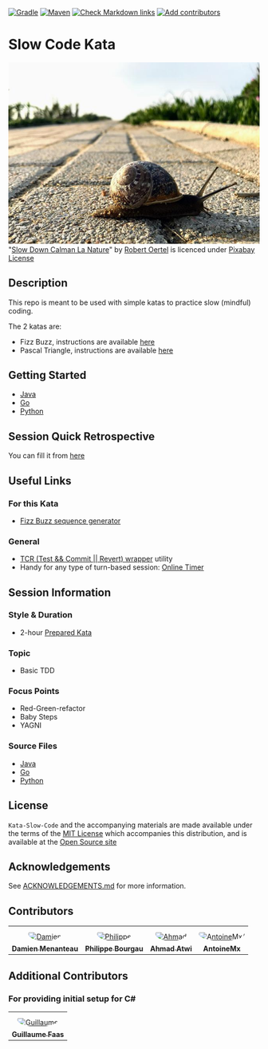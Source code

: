 [![Gradle](https://github.com/murex/Kata-Slow-Code/actions/workflows/gradle.yml/badge.svg)](https://github.com/murex/Kata-Slow-Code/actions/workflows/gradle.yml)
[![Maven](https://github.com/murex/Kata-Slow-Code/actions/workflows/maven.yml/badge.svg)](https://github.com/murex/Kata-Slow-Code/actions/workflows/maven.yml)
[![Check Markdown links](https://github.com/murex/Kata-Slow-Code/actions/workflows/markdown-link-check.yml/badge.svg)](https://github.com/murex/Kata-Slow-Code/actions/workflows/markdown-link-check.yml)
[![Add contributors](https://github.com/murex/Kata-Slow-Code/actions/workflows/contributors.yml/badge.svg)](https://github.com/murex/Kata-Slow-Code/actions/workflows/contributors.yml)

# Slow Code Kata

![Slow Snail](./images/slow-snail.jpg) <br>
"[Slow Down Calman La Nature](https://pixabay.com/fr/photos/slow-down-calmant-la-nature-4418450/)" by [Robert Oertel](https://pixabay.com/fr/users/durststrecke-7814966/) is licenced under [Pixabay License](https://pixabay.com/fr/service/license/)

## Description

This repo is meant to be used with simple katas to practice slow (mindful) coding.

The 2 katas are:
- Fizz Buzz, instructions are available [here](https://codingdojo.org/kata/FizzBuzz/)
- Pascal Triangle, instructions are available [here](https://en.wikipedia.org/wiki/Pascal%27s_triangle)

## Getting Started

- [Java](java/GETTING_STARTED.md)
- [Go](go/GETTING_STARTED.md)
- [Python](python/GETTING_STARTED.md)

## Session Quick Retrospective

You can fill it from [here](QuickRetrospective.md)

## Useful Links

### For this Kata

- [Fizz Buzz sequence generator](https://catonmat.net/tools/generate-fizzbuzz-sequence)

### General

- [TCR (Test && Commit || Revert) wrapper](tcr/TCR.md) utility
- Handy for any type of turn-based session: [Online Timer](https://agility.jahed.dev/)

## Session Information

### Style & Duration

- 2-hour [Prepared Kata](doc/PreparedKata.md)

### Topic

- Basic TDD

### Focus Points

- Red-Green-refactor
- Baby Steps
- YAGNI

### Source Files

- [Java](java)
- [Go](go)
- [Python](python)

## License

`Kata-Slow-Code` and the accompanying materials are made available
under the terms of the [MIT License](LICENSE.md) which accompanies this
distribution, and is available at the [Open Source site](https://opensource.org/licenses/MIT)

## Acknowledgements

See [ACKNOWLEDGEMENTS.md](ACKNOWLEDGEMENTS.md) for more information.

## Contributors

<table>
<tr>
    <td align="center" style="word-wrap: break-word; width: 150.0; height: 150.0">
        <a href=https://github.com/mengdaming>
            <img src=https://avatars.githubusercontent.com/u/1313765?v=4 width="100;"  style="border-radius:50%;align-items:center;justify-content:center;overflow:hidden;padding-top:10px" alt=Damien Menanteau/>
            <br />
            <sub style="font-size:14px"><b>Damien Menanteau</b></sub>
        </a>
    </td>
    <td align="center" style="word-wrap: break-word; width: 150.0; height: 150.0">
        <a href=https://github.com/philou>
            <img src=https://avatars.githubusercontent.com/u/23983?v=4 width="100;"  style="border-radius:50%;align-items:center;justify-content:center;overflow:hidden;padding-top:10px" alt=Philippe Bourgau/>
            <br />
            <sub style="font-size:14px"><b>Philippe Bourgau</b></sub>
        </a>
    </td>
    <td align="center" style="word-wrap: break-word; width: 150.0; height: 150.0">
        <a href=https://github.com/aatwi>
            <img src=https://avatars.githubusercontent.com/u/11088496?v=4 width="100;"  style="border-radius:50%;align-items:center;justify-content:center;overflow:hidden;padding-top:10px" alt=Ahmad Atwi/>
            <br />
            <sub style="font-size:14px"><b>Ahmad Atwi</b></sub>
        </a>
    </td>
    <td align="center" style="word-wrap: break-word; width: 150.0; height: 150.0">
        <a href=https://github.com/AntoineMx>
            <img src=https://avatars.githubusercontent.com/u/77109701?v=4 width="100;"  style="border-radius:50%;align-items:center;justify-content:center;overflow:hidden;padding-top:10px" alt=AntoineMx/>
            <br />
            <sub style="font-size:14px"><b>AntoineMx</b></sub>
        </a>
    </td>
</tr>
</table>

## Additional Contributors

### For providing initial setup for C#

<table>
<tr>
    <td align="center" style="word-wrap: break-word; width: 150.0; height: 150.0">
        <a href=https://github.com/Tr00d>
            <img src=https://avatars.githubusercontent.com/u/59444272?v=4 width="100;"  style="border-radius:50%;align-items:center;justify-content:center;overflow:hidden;padding-top:10px" alt=Guillaume Faas/>
            <br />
            <sub style="font-size:14px"><b>Guillaume Faas</b></sub>
        </a>
    </td>
